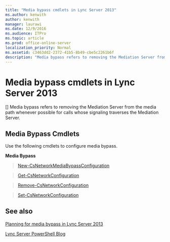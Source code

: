 ```yaml
---
title: "Media bypass cmdlets in Lync Server 2013"
ms.author: kenwith
author: kenwith
manager: laurawi
ms.date: 12/9/2016
ms.audience: ITPro
ms.topic: article
ms.prod: office-online-server
localization_priority: Normal
ms.assetid: c3463dd2-2372-41b5-8b49-cbe5c2261b6f
description: "Media bypass refers to removing the Mediation Server from the media path whenever possible for calls whose signaling traverses the Mediation Server."
---
```


# Media bypass cmdlets in Lync Server 2013
[]
Media bypass refers to removing the Mediation Server from the media path whenever possible for calls whose signaling traverses the Mediation Server.
  
## Media Bypass Cmdlets

Use the following cmdlets to configure media bypass.
  
 **Media Bypass**
  
> [New-CsNetworkMediaBypassConfiguration](new-csnetworkmediabypassconfiguration.md)
    
> [Get-CsNetworkConfiguration](get-csnetworkconfiguration.md)
    
> [Remove-CsNetworkConfiguration](remove-csnetworkconfiguration.md)
    
> [Set-CsNetworkConfiguration](set-csnetworkconfiguration.md)
    
## See also

#### 

[Planning for media bypass in Lync Server 2013](planning-for-media-bypass.md)
  
[Lync Server PowerShell Blog](https://go.microsoft.com/fwlink/p/?linkId=203150)

